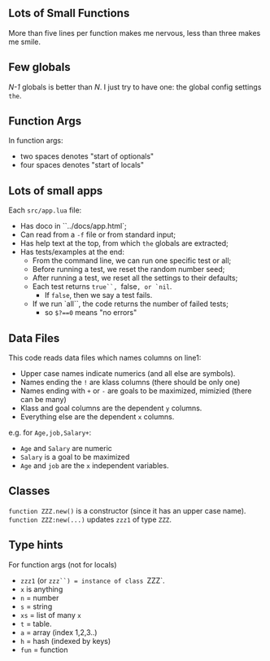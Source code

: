 
## Lots of Small Functions

More than five lines per function makes me nervous, less than three makes me smile.

## Few globals

_N-1_ globals is better than _N_. I just try to have one: the 
global config settings `the`.

## Function Args
In function args:

- two spaces denotes "start of optionals"
- four spaces denotes "start of locals"

## Lots of small apps


Each `src/app.lua` file:

- Has doco in ``../docs/app.html`;
- Can read from a `-f` file or from standard input;
- Has help text at the top, from which `the` globals are extracted;
- Has tests/examples at the end:
  - From the command line, we can run one specific test or all;
  - Before running a test, we reset the random number seed;
  - After running a test, we reset all the settings to their defaults;
  - Each test returns `true``, `false``, or `nil``.
    -  If `false`, then
    we say a test fails.
  - If we run `all``, the code returns the number of failed tests;
    - so `$?==0` means "no errors"

## Data Files
This code reads data files which names columns on line1:

- Upper case names indicate numerics (and all else are symbols).
- Names ending the `!` are klass columns (there should be only one)
- Names ending with `+` or `-` are goals to be maximized, mimizied
  (there can be many)
- Klass and goal columns are the dependent `y` columns.
- Everything else are the dependent `x` columns.
   
e.g. for  `Age,job,Salary+`:
    
   - `Age` and `Salary` are numeric
   - `Salary` is a goal to be maximized 
   - `Age` and `job` are the `x` independent variables.
       
## Classes
`function ZZZ.new()` is a constructor (since it has an upper case name).   
`function ZZZ:new(...)` updates `zzz1` of type `ZZZ`. 
  
##  Type hints
For function args (not for locals)
    
- `zzz1` (or `zzz``) = instance of class `ZZZ`.
- `x` is anything
- `n` = number
- `s` = string
- `xs` = list of many `x`
- `t` = table.
- `a` = array (index 1,2,3..)
- `h` = hash (indexed by keys)
- `fun` = function
